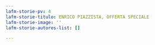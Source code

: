 ```yaml
---
lafm-storie-pv: 4
lafm-storie-titulo: ENRICO PIAZZISTA, OFFERTA SPECIALE
lafm-storie-image: ''
lafm-storie-autores-list: []

---
```

